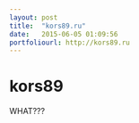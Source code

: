 ```yaml
---
layout: post
title:  "kors89.ru"
date:   2015-06-05 01:09:56
portfoliourl: http://kors89.ru
---
```


# kors89

WHAT???